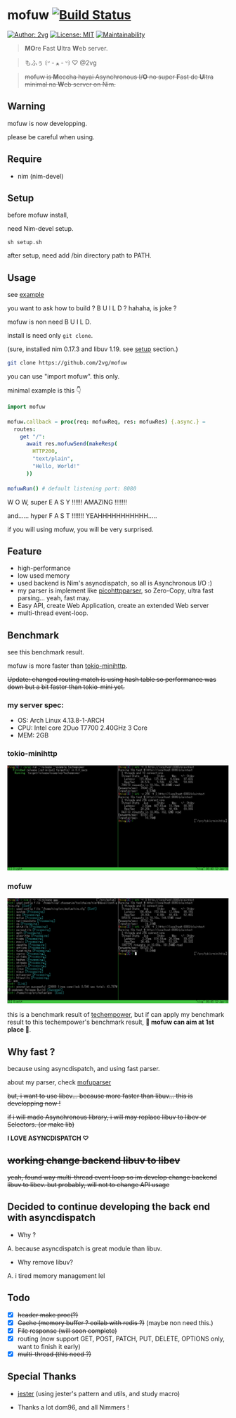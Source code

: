 # mofuw [![Build Status](https://semaphoreci.com/api/v1/2vg/mofuw/branches/master/badge.svg)](https://semaphoreci.com/2vg/mofuw)
[![Author: 2vg](https://img.shields.io/badge/mofuw-%C2%B0%CA%9A%20%C9%9E%C2%B0-green.svg)](https://github.com/2vg/mofuw)
[![License: MIT](https://img.shields.io/badge/License-MIT-green.svg)](https://opensource.org/licenses/MIT)
[![Maintainability](https://api.codeclimate.com/v1/badges/1602ec8a231cbaabf155/maintainability)](https://codeclimate.com/github/2vg/mofuw/maintainability)

> **MO**re **F**ast **U**ltra **W**eb server.

> もふぅ ꒰ᐡ - ﻌ - ᐡ꒱ ♡ @2vg

> ~~mofuw is **M**eccha hayai Asynchronous I/**O** no super **F**ast de **U**ltra minimal na **W**eb server on Nim.~~

## Warning
mofuw is now developping.

please be careful when using.

## Require
- nim (nim-devel)

## Setup
before mofuw install, 

need Nim-devel setup.

```shell
sh setup.sh
```

after setup, need add /bin directory path to PATH.

## Usage
see [example](https://github.com/2vg/mofuw/blob/master/example)

you want to ask how to build ? B U I L D ? hahaha, is joke ?

mofuw is non need B U I L D.

install is need only `git clone`.

(sure, installed nim 0.17.3 and libuv 1.19. see [setup](https://github.com/2vg/mofuw/blob/master/README.md#setup) section.)

```sh
git clone https://github.com/2vg/mofuw
```

you can use "import mofuw". this only.

minimal example is this 👇

```nim
import mofuw

mofuw.callback = proc(req: mofuwReq, res: mofuwRes) {.async.} =
  routes:
    get "/":
      await res.mofuwSend(makeResp(
        HTTP200,
        "text/plain",
        "Hello, World!"
      ))

mofuwRun() # default listening port: 8080
```

W O W, super E A S Y !!!!!! AMAZING !!!!!!!

and...... hyper F A S T !!!!!!! YEAHHHHHHHHHHH.....

if you will using mofuw, you will be very surprised.

## Feature
- high-performance
- low used memory
- used backend is Nim's asyncdispatch, so all is Asynchronous I/O :)
- my parser is implement like [picohttpparser](https://github.com/h2o/picohttpparser), so Zero-Copy, ultra fast parsing... yeah, fast may.
- Easy API, create Web Application, create an extended Web server
- multi-thread event-loop.

## Benchmark
see this benchmark result.

mofuw is more faster than [tokio-minihttp](https://github.com/tokio-rs/tokio-minihttp).

~~Update: changed routing match is using hash table so performance was down but a bit faster than tokio-mini yet.~~

### my server spec:

- OS: Arch Linux 4.13.8-1-ARCH
- CPU: Intel core 2Duo T7700 2.40GHz 3 Core
- MEM: 2GB

### tokio-minihttp

![tokio-minihttp.png](images/tokio-minihttp.png)

### mofuw

![mofuw.png](images/mofuw.png)

this is a benchmark result of [techempower](https://www.techempower.com/benchmarks/#section=data-r15&hw=ph&test=plaintext), but if can apply my benchmark result to this techempower's benchmark result, **👑 mofuw can aim at 1st place 👑**.

## Why fast ?
because using asyncdispatch, and using fast parser.

about my parser, check [mofuparser](https://github.com/2vg/mofuparser)

~~but, i want to use libev... because more faster than libuv...
this is developping now !~~

~~if i will made Asynchronous library, i will may replace libuv to libev or Selectors. (or make lib)~~

**I LOVE ASYNCDISPATCH ♡**

## ~~working change backend libuv to libev~~
~~yeah, found way multi-thread event loop so im develop change backend libuv to libev.
but probably, will not to change API usage~~

## Decided to continue developing the back end with asyncdispatch
- Why ?

A. because asyncdispatch is great module than libuv.

- Why remove libuv?

A. i tired memory management lel

## Todo
- [x] ~~header make proc(?)~~
- [x] ~~Cache (memory buffer ? collab with redis ?)~~ (maybe non need this.)
- [x] ~~File response (will soon complete)~~
- [x] routing (now support GET, POST, PATCH, PUT, DELETE, OPTIONS only, want to finish it early)
- [x] ~~multi-thread (this need ?)~~

## Special Thanks
- [jester](https://github.com/dom96/jester) (using jester's pattern and utils, and study macro)

- Thanks a lot dom96, and all Nimmers !
